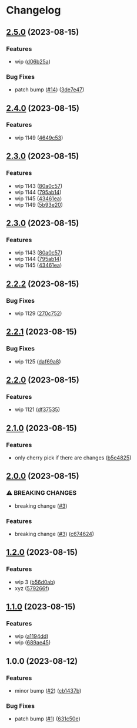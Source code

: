 # Changelog

## [2.5.0](https://github.com/devdoshi/stl-release-flow-1/compare/v2.4.0...v2.5.0) (2023-08-15)


### Features

* wip ([d06b25a](https://github.com/devdoshi/stl-release-flow-1/commit/d06b25ac53c3a02b79d3c188920c67b8398badec))


### Bug Fixes

* patch bump ([#14](https://github.com/devdoshi/stl-release-flow-1/issues/14)) ([3de7e47](https://github.com/devdoshi/stl-release-flow-1/commit/3de7e47be58926006becedcaf0c04f493c64bfa0))

## [2.4.0](https://github.com/devdoshi/stl-release-flow-1/compare/v2.3.0...v2.4.0) (2023-08-15)


### Features

* wip 1149 ([4649c53](https://github.com/devdoshi/stl-release-flow-1/commit/4649c53aa39c88d4fc4ceeb65d4f7eeb2d776b2c))

## [2.3.0](https://github.com/devdoshi/stl-release-flow-1/compare/v2.2.2...v2.3.0) (2023-08-15)


### Features

* wip 1143 ([80a0c57](https://github.com/devdoshi/stl-release-flow-1/commit/80a0c572a1738f8f6d4412d41b45377c3acd29eb))
* wip 1144 ([795ab14](https://github.com/devdoshi/stl-release-flow-1/commit/795ab1442b554596d43f71a02c5c12075e712e9b))
* wip 1145 ([43461ea](https://github.com/devdoshi/stl-release-flow-1/commit/43461ea0379011c92dfd302dfec6dbdb82d299b3))
* wip 1149 ([5b93e20](https://github.com/devdoshi/stl-release-flow-1/commit/5b93e20fbf80ad33f0861b146018e4bb1a61352e))

## [2.3.0](https://github.com/devdoshi/stl-release-flow-1/compare/v2.2.2...v2.3.0) (2023-08-15)


### Features

* wip 1143 ([80a0c57](https://github.com/devdoshi/stl-release-flow-1/commit/80a0c572a1738f8f6d4412d41b45377c3acd29eb))
* wip 1144 ([795ab14](https://github.com/devdoshi/stl-release-flow-1/commit/795ab1442b554596d43f71a02c5c12075e712e9b))
* wip 1145 ([43461ea](https://github.com/devdoshi/stl-release-flow-1/commit/43461ea0379011c92dfd302dfec6dbdb82d299b3))

## [2.2.2](https://github.com/devdoshi/stl-release-flow-1/compare/v2.2.1...v2.2.2) (2023-08-15)


### Bug Fixes

* wip 1129 ([270c752](https://github.com/devdoshi/stl-release-flow-1/commit/270c7529c548b66b31b3976c40569e6b7d172fba))

## [2.2.1](https://github.com/devdoshi/stl-release-flow-1/compare/v2.2.0...v2.2.1) (2023-08-15)


### Bug Fixes

* wip 1125 ([daf69a8](https://github.com/devdoshi/stl-release-flow-1/commit/daf69a8fedada7cb09a611a4e33a9e303eade07f))

## [2.2.0](https://github.com/devdoshi/stl-release-flow-1/compare/v2.1.0...v2.2.0) (2023-08-15)


### Features

* wip 1121 ([df37535](https://github.com/devdoshi/stl-release-flow-1/commit/df375353078afd2f3454120626e7bd45cd237033))

## [2.1.0](https://github.com/devdoshi/stl-release-flow-1/compare/v2.0.0...v2.1.0) (2023-08-15)


### Features

* only cherry pick if there are changes ([b5e4825](https://github.com/devdoshi/stl-release-flow-1/commit/b5e4825304ad08e0dc83c78d86f92c2aed19e922))

## [2.0.0](https://github.com/devdoshi/stl-release-flow-1/compare/v1.2.0...v2.0.0) (2023-08-15)


### ⚠ BREAKING CHANGES

* breaking change ([#3](https://github.com/devdoshi/stl-release-flow-1/issues/3))

### Features

* breaking change ([#3](https://github.com/devdoshi/stl-release-flow-1/issues/3)) ([c674624](https://github.com/devdoshi/stl-release-flow-1/commit/c6746245f81a76b2021f05d7b1f8c2141c9d9b07))

## [1.2.0](https://github.com/devdoshi/stl-release-flow-1/compare/v1.1.0...v1.2.0) (2023-08-15)


### Features

* wip 3 ([b56d0ab](https://github.com/devdoshi/stl-release-flow-1/commit/b56d0ab01980016a5c38cf50a5c8c44d6e30a202))
* xyz ([579266f](https://github.com/devdoshi/stl-release-flow-1/commit/579266f43efe085705d7d1bf40f0ade1a27a1377))

## [1.1.0](https://github.com/devdoshi/stl-release-flow-1/compare/v1.0.0...v1.1.0) (2023-08-15)


### Features

* wip ([a1194dd](https://github.com/devdoshi/stl-release-flow-1/commit/a1194dd80fe5e8cf9b8812337508c2de235d3fd8))
* wip ([689ae45](https://github.com/devdoshi/stl-release-flow-1/commit/689ae452651159463da02519db2e16d26e28343f))

## 1.0.0 (2023-08-12)


### Features

* minor bump ([#2](https://github.com/devdoshi/stl-release-flow-1/issues/2)) ([cb1437b](https://github.com/devdoshi/stl-release-flow-1/commit/cb1437ba77dcc13c621c258492ad7352bbb76058))


### Bug Fixes

* patch bump ([#1](https://github.com/devdoshi/stl-release-flow-1/issues/1)) ([631c50e](https://github.com/devdoshi/stl-release-flow-1/commit/631c50e5f7fbc42f18075446ae5341278eb05008))
